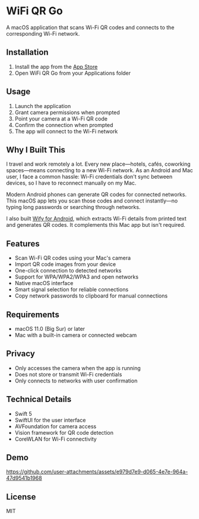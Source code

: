 # WiFi QR Go

A macOS application that scans Wi-Fi QR codes and connects to the corresponding Wi-Fi network.

## Installation

1. Install the app from the [App Store](https://apps.apple.com/app/wifi-qr-go/id6743514951)
2. Open WiFi QR Go from your Applications folder

## Usage

1. Launch the application
2. Grant camera permissions when prompted
3. Point your camera at a Wi-Fi QR code
4. Confirm the connection when prompted
5. The app will connect to the Wi-Fi network

## Why I Built This

I travel and work remotely a lot. Every new place—hotels, cafés, coworking spaces—means connecting to a new Wi-Fi network. As an Android and Mac user, I face a common hassle: Wi-Fi credentials don't sync between devices, so I have to reconnect manually on my Mac.

Modern Android phones can generate QR codes for connected networks. This macOS app lets you scan those codes and connect instantly—no typing long passwords or searching through networks.

I also built [Wify for Android](https://github.com/yilinjuang/wify), which extracts Wi-Fi details from printed text and generates QR codes. It complements this Mac app but isn't required.

## Features

- Scan Wi-Fi QR codes using your Mac's camera
- Import QR code images from your device
- One-click connection to detected networks
- Support for WPA/WPA2/WPA3 and open networks
- Native macOS interface
- Smart signal selection for reliable connections
- Copy network passwords to clipboard for manual connections

## Requirements

- macOS 11.0 (Big Sur) or later
- Mac with a built-in camera or connected webcam

## Privacy

- Only accesses the camera when the app is running
- Does not store or transmit Wi-Fi credentials
- Only connects to networks with user confirmation

## Technical Details

- Swift 5
- SwiftUI for the user interface
- AVFoundation for camera access
- Vision framework for QR code detection
- CoreWLAN for Wi-Fi connectivity

## Demo

https://github.com/user-attachments/assets/e979d7e9-d065-4e7e-964a-47d9541b1968

## License

MIT

